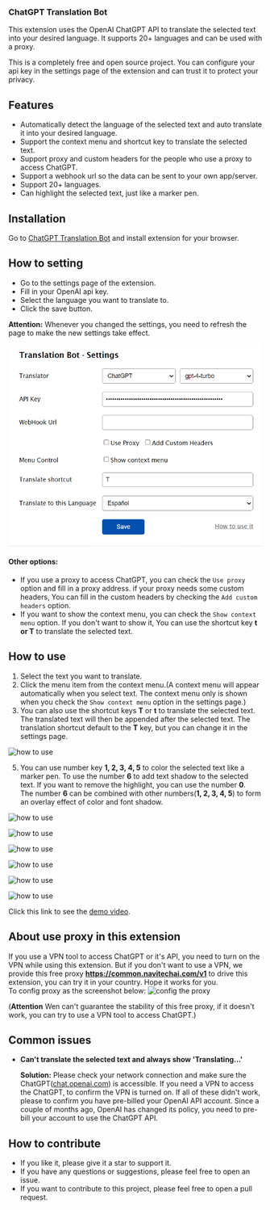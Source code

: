 ### ChatGPT Translation Bot

This extension uses the OpenAI ChatGPT API to translate the selected text into your desired language. It supports 20+ languages and can be used with a proxy.

This is a completely free and open source project. You can configure your api key in the settings page of the extension and can trust it to protect your privacy.

## Features
- Automatically detect the language of the selected text and auto translate it into your desired language.
- Support the context menu and shortcut key to translate the selected text.
- Support proxy and custom headers for the people who use a proxy to access ChatGPT.
- Support a webhook url so the data can be sent to your own app/server.
- Support 20+ languages.
- Can highlight the selected text, just like a marker pen.

## Installation
Go to [ChatGPT Translation Bot](https://chromewebstore.google.com/detail/chatgpt-translation-bot/fglemdfemikhijpgojdobdgplbcfomdf) and install extension for your browser.

## How to setting
- Go to the settings page of the extension.
- Fill in your OpenAI api key.
- Select the language you want to translate to.
- Click the save button.

**Attention:** Whenever you changed the settings, you need to refresh the page to make the new settings take effect.

![how to config](/images/how-to-config.png)

#### Other options:
- If you use a proxy to access ChatGPT, you can check the `Use proxy` option and fill in a proxy address.
if your proxy needs some custom headers, You can fill in the custom headers by checking the `Add custom headers` option.
- If you want to show the context menu, you can check the `Show context menu` option. If you don't want to show it, You can use the shortcut key **t or T** to translate the selected text.

## How to use
1. Select the text you want to translate.
2. Click the menu item from the context menu.(A context menu will appear automatically when you select text. The context menu only is shown when you check the `Show context menu` option in the settings page.)
3. You can also use the shortcut keys **T** or **t** to translate the selected text. The translated text will then be appended after the selected text. The translation shortcut default to the **T** key, but you can change it in the settings page. 


![how to use](/images/how-to-use.png)

5. You can use number key **1, 2, 3, 4, 5** to color the selected text like a marker pen. To use the number **6** to add text shadow to the selected text. If you want to remove the highlight, you can use the number **0**.   
The number **6** can be combined with other numbers(**1, 2, 3, 4, 5**) to form an overlay effect of color and font shadow.  

![how to use](/images/highlight-1.png)

![how to use](/images/highlight-2.png)

![how to use](/images/highlight-3.png)

![how to use](/images/highlight-4.png)

![how to use](/images/highlight-5.png)

![how to use](/images/highlight-6.png)

Click this link to see the [demo video](https://www.youtube.com/watch?v=JLqsyhCxiBM).

## About use proxy in this extension  
If you use a VPN tool to access ChatGPT or it's API, you need to turn on the VPN while using this extension. 
But if you don't want to use a VPN, we provide this free proxy **https://common.navitechai.com/v1** to drive this extension, you can try it in your country. Hope it works for you.  
To config proxy as the screenshot below: 
![config the proxy](/images/free-proxy.png)   

(**Attention** Wen can't guarantee the stability of this free proxy, if it doesn't work, you can try to use a VPN tool to access ChatGPT.)

## Common issues   
- **Can't translate the selected text and always show 'Translating...'**   

  **Solution:** Please check your network connection and make sure the ChatGPT([chat.openai.com](https://chat.openai.com)) is accessible. If you need a VPN to access the ChatGPT, to confirm the VPN is turned on. If all of these didn't work, please to confirm you have pre-billed your OpenAI API account. Since a couple of months ago, OpenAI has changed its policy, you need to pre-bill your account to use the ChatGPT API.  


## How to contribute
* If you like it, please give it a star to support it.   
* If you have any questions or suggestions, please feel free to open an issue.    
* If you want to contribute to this project, please feel free to open a pull request.     
